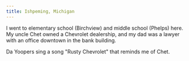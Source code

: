 ```yaml
---
title: Ishpeming, Michigan
---
```

I went to elementary school (Birchview) and middle school (Phelps)
here. My uncle Chet owned a Chevrolet dealership, and my dad was
a lawyer with an office downtown in the bank building.

Da Yoopers sing a song "Rusty Chevrolet" that reminds me of Chet.
